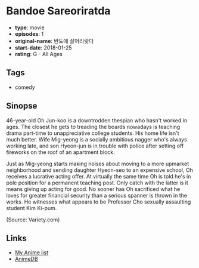 # Bandoe Sareoriratda

-   **type**: movie
-   **episodes**: 1
-   **original-name**: 반도에 살어리랏다
-   **start-date**: 2018-01-25
-   **rating**: G - All Ages

## Tags

-   comedy

## Sinopse

46-year-old Oh Jun-koo is a downtrodden thespian who hasn't worked in ages. The closest he gets to treading the boards nowadays is teaching drama part-time to unappreciative college students. His home life isn't much better. Wife Mig-yeong is a socially ambitious nagger who's always working late, and son Hyeon-jun is in trouble with police after setting off fireworks on the roof of an apartment block.

Just as Mig-yeong starts making noises about moving to a more upmarket neighborhood and sending daughter Hyeon-seo to an expensive school, Oh receives a lucrative acting offer. At virtually the same time Oh is told he's in pole position for a permanent teaching post. Only catch with the latter is it means giving up acting for good. No sooner has Oh sacrificed what he loves for greater financial security than a serious spanner is thrown in the works. He witnesses what appears to be Professor Cho sexually assaulting student Kim Ki-pum.

(Source: Variety.com)

## Links

-   [My Anime list](https://myanimelist.net/anime/37816/Bandoe_Sareoriratda)
-   [AnimeDB](http://anidb.info/perl-bin/animedb.pl?show=anime&aid=13708)
